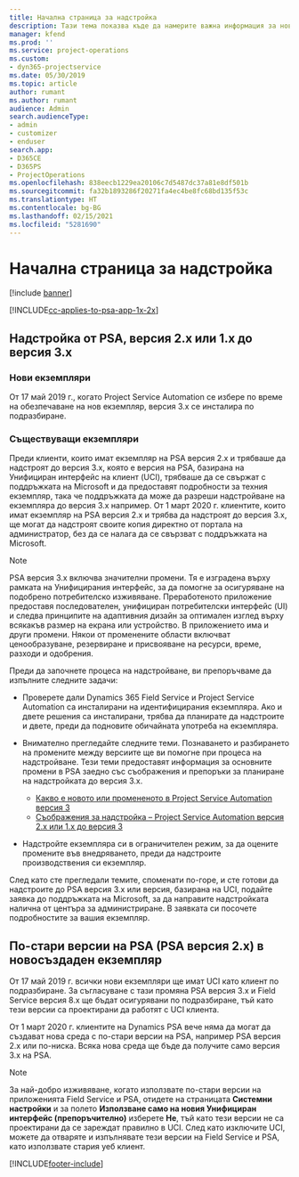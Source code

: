 ```yaml
---
title: Начална страница за надстройка
description: Тази тема показва къде да намерите важна информация за новите и променените функции в Dynamics 365 Project Service Automation и процеса за надстройване до най-новата версия.
manager: kfend
ms.prod: ''
ms.service: project-operations
ms.custom:
- dyn365-projectservice
ms.date: 05/30/2019
ms.topic: article
author: rumant
ms.author: rumant
audience: Admin
search.audienceType:
- admin
- customizer
- enduser
search.app:
- D365CE
- D365PS
- ProjectOperations
ms.openlocfilehash: 838eecb1229ea20106c7d5487dc37a81e8df501b
ms.sourcegitcommit: fa32b1893286f20271fa4ec4be8fc68bd135f53c
ms.translationtype: HT
ms.contentlocale: bg-BG
ms.lasthandoff: 02/15/2021
ms.locfileid: "5281690"
---
```

# <a name="upgrade-home-page"></a>Начална страница за надстройка

[!include [banner](../includes/psa-now-project-operations.md)]

[!INCLUDE[cc-applies-to-psa-app-1x-2x](../includes/cc-applies-to-psa-app-1x-2x.md)]

## <a name="upgrade-from-psa-version-2x-or-1x-to-version-3x"></a>Надстройка от PSA, версия 2.x или 1.x до версия 3.x

### <a name="new-instances"></a>Нови екземпляри

От 17 май 2019 г., когато Project Service Automation се избере по време на обезпечаване на нов екземпляр, версия 3.x се инсталира по подразбиране.

### <a name="existing-instances"></a>Съществуващи екземпляри

Преди клиенти, които имат екземпляр на PSA версия 2.x и трябваше да надстроят до версия 3.x, която е версия на PSA, базирана на Унифициран интерфейс на клиент (UCI), трябваше да се свържат с поддръжката на Microsoft и да предоставят подробности за техния екземпляр, така че поддръжката да може да разреши надстройване на екземпляра до версия 3.x например. От 1 март 2020 г. клиентите, които имат екземпляр на PSA версия 2.x и трябва да надстроят до версия 3.x, ще могат да надстроят своите копия директно от портала на администратор, без да се налага да се свързват с поддръжката на Microsoft.  

> [!NOTE]
> PSA версия 3.x включва значителни промени. Тя е изградена върху рамката на Унифицирания интерфейс, за да помогне за осигуряване на подобрено потребителско изживяване. Преработеното приложение предоставя последователен, унифициран потребителски интерфейс (UI) и следва принципите на адаптивния дизайн за оптимален изглед върху всякакъв размер на екрана или устройство. В приложението има и други промени. Някои от променените области включват ценообразуване, резервиране и присвояване на ресурси, време, разходи и одобрения.

Преди да започнете процеса на надстройване, ви препоръчваме да изпълните следните задачи:

- Проверете дали Dynamics 365 Field Service и Project Service Automation са инсталирани на идентифицирания екземпляра. Ако и двете решения са инсталирани, трябва да планирате да надстроите и двете, преди да подновите обичайната употреба на екземпляра.
- Внимателно прегледайте следните теми. Познаването и разбирането на промените между версиите ще ви помогне при процеса на надстройване. Тези теми предоставят информация за основните промени в PSA заедно със съображения и препоръки за планиране на надстройката до версия 3.x.

    - [Какво е новото или промененото в Project Service Automation версия 3](whats-new-changed-v3.md)
    - [Съображения за надстройка – Project Service Automation версия 2.x или 1.x до версия 3](upgrade-v3.md)

- Надстройте екземпляра си в ограничителен режим, за да оцените промените във внедряването, преди да надстроите производствения си екземпляр.

След като сте прегледали темите, споменати по-горе, и сте готови да надстроите до PSA версия 3.x или версия, базирана на UCI, подайте заявка до поддръжката на Microsoft, за да направите надстройката налична от центъра за администриране. В заявката си посочете подробностите за вашия екземпляр.

## <a name="older-versions-of-psa-psa-version-2x-in-a-newly-created-instance"></a>По-стари версии на PSA (PSA версия 2.x) в новосъздаден екземпляр

От 17 май 2019 г. всички нови екземпляри ще имат UCI като клиент по подразбиране. За съгласуване с тази промяна PSA версия 3.x и Field Service версия 8.x ще бъдат осигурявани по подразбиране, тъй като тези версии са проектирани да работят с UCI клиента.

От 1 март 2020 г. клиентите на Dynamics PSA вече няма да могат да създават нова среда с по-стари версии на PSA, например PSA версия 2.x или по-ниска. Всяка нова среда ще бъде да получите само версия 3.x на PSA.

> [!NOTE]
> За най-добро изживяване, когато използвате по-стари версии на приложенията Field Service и PSA, отидете на страницата **Системни настройки** и за полето **Използване само на новия Унифициран интерфейс (препоръчително)** изберете **Не**, тъй като тези версии не са проектирани да се зареждат правилно в UCI. След като изключите UCI, можете да отваряте и изпълнявате тези версии на Field Service и PSA, като използвате стария уеб клиент. 


[!INCLUDE[footer-include](../includes/footer-banner.md)]